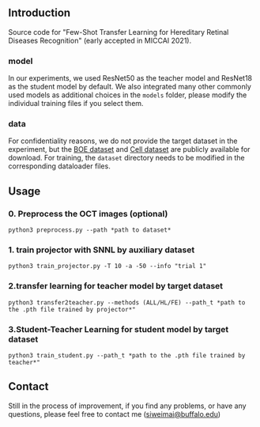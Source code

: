 ## Introduction

Source code for "Few-Shot Transfer Learning for Hereditary Retinal Diseases Recognition" (early accepted in MICCAI 2021).

### model
In our experiments, we used ResNet50 as the teacher model and ResNet18 as the student model by default. We also integrated many other commonly used models as additional choices in the `models` folder, please modify the individual training files if you select them.

### data
For confidentiality reasons, we do not provide the target dataset in the experiment, but the [BOE dataset](https://people.duke.edu/~sf59/Srinivasan_BOE_2014_dataset.htm) and [Cell dataset](https://data.mendeley.com/datasets/rscbjbr9sj/3) are publicly available for download. For training, the `dataset` directory needs to be modified in the corresponding dataloader files.

## Usage

### 0. Preprocess the OCT images (optional)

`python3 preprocess.py --path *path to dataset*`

### 1. train projector with SNNL by auxiliary dataset

`python3 train_projector.py -T 10 -a -50 --info "trial 1"`

### 2.transfer learning for teacher model by target dataset

`python3 transfer2teacher.py --methods (ALL/HL/FE) --path_t *path to the .pth file trained by projector*"`

### 3.Student-Teacher Learning for student model by target dataset

`python3 train_student.py --path_t *path to the .pth file trained by teacher*"`

## Contact
Still in the process of improvement, if you find any problems, or have any questions, please feel free to contact me (siweimai@buffalo.edu)
